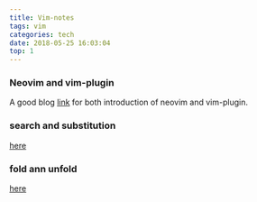 ```yaml
---
title: Vim-notes
tags: vim
categories: tech
date: 2018-05-25 16:03:04
top: 1
---
```


### Neovim and vim-plugin
A good blog [link](http://zhranklin.com/blog/%E6%89%93%E9%80%A0%E4%B8%80%E4%B8%AA%E7%8E%B0%E4%BB%A3%E5%8C%96%E7%9A%84vim%E7%BC%96%E8%BE%91%E5%99%A8:%20neovim%20+%20nyaovim%20+%20youcompleteme%20+%20airline#vim-plug%E4%BD%BF%E7%94%A8) for both introduction of neovim and vim-plugin.

### search and substitution
[here](https://harttle.land/2016/08/08/vim-search-in-file.html)

### fold ann unfold
[here](http://www.cnblogs.com/zlcxbb/p/6442092.html)
